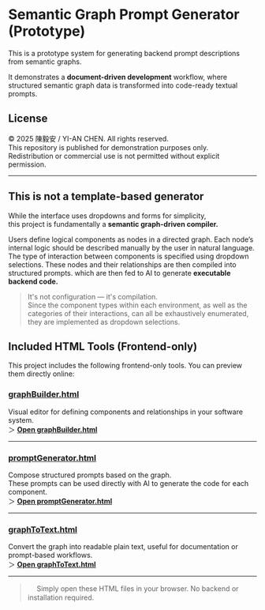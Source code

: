
# Semantic Graph Prompt Generator (Prototype)

This is a prototype system for generating backend prompt descriptions from semantic graphs.

It demonstrates a **document-driven development** workflow, where structured semantic graph data is transformed into code-ready textual prompts.


## License

© 2025 陳毅安 / YI-AN CHEN. All rights reserved.  
This repository is published for demonstration purposes only.  
Redistribution or commercial use is not permitted without explicit permission.

---
## This is not a template-based generator

While the interface uses dropdowns and forms for simplicity,  
this project is fundamentally a **semantic graph-driven compiler.**

Users define logical components as nodes in a directed graph.
Each node’s internal logic should be described manually by the user in natural language.
The type of interaction between components is specified using dropdown selections.
These nodes and their relationships are then compiled into structured prompts.
which are then fed to AI to generate **executable backend code.**

> It's not configuration — it's compilation.  
> Since the component types within each environment, as well as the categories of their interactions, can all be exhaustively enumerated, they are implemented as dropdown selections.



## Included HTML Tools (Frontend-only)

This project includes the following frontend-only tools. You can preview them directly online:

###  [graphBuilder.html](graphBuilder.html)
Visual editor for defining components and relationships in your software system.  
＞ [**Open graphBuilder.html**](https://ann0831.github.io/semantic-graph-promptgenerator-prototype/graphBuilder.html)

---

###  [promptGenerator.html](promptGenerator.html)
Compose structured prompts based on the graph.  
These prompts can be used directly with AI to generate the code for each component.  
＞  [**Open promptGenerator.html**](https://ann0831.github.io/semantic-graph-promptgenerator-prototype/promptGenerator.html)

---

###  [graphToText.html](graphToText.html)
Convert the graph into readable plain text, useful for documentation or prompt-based workflows.  
＞  [**Open graphToText.html**](https://ann0831.github.io/semantic-graph-promptgenerator-prototype/graphToText.html)

---

> 　 Simply open these HTML files in your browser. No backend or installation required.

